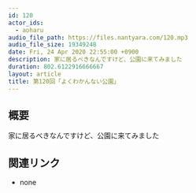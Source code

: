 ```yaml
---
id: 120
actor_ids:
  - aoharu
audio_file_path: https://files.nantyara.com/120.mp3
audio_file_size: 19349248
date: Fri, 24 Apr 2020 22:55:00 +0900
description: 家に居るべきなんですけど、公園に来てみました
duration: 802.6122916666667
layout: article
title: 第120回「よくわかんない公園」
---
```

## 概要

家に居るべきなんですけど、公園に来てみました

## 関連リンク

* none
